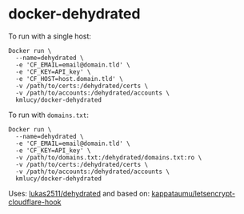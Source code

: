 # docker-dehydrated

To run with a single host:
```
Docker run \
  --name=dehydrated \
  -e 'CF_EMAIL=email@domain.tld' \
  -e 'CF_KEY=API_key' \
  -e 'CF_HOST=host.domain.tld' \
  -v /path/to/certs:/dehydrated/certs \
  -v /path/to/accounts:/dehydrated/accounts \
  kmlucy/docker-dehydrated
```

To run with `domains.txt`:
```
Docker run \
  --name=dehydrated \
  -e 'CF_EMAIL=email@domain.tld' \
  -e 'CF_KEY=API_key' \
  -v /path/to/domains.txt:/dehydrated/domains.txt:ro \
  -v /path/to/certs:/dehydrated/certs \
  -v /path/to/accounts:/dehydrated/accounts \
  kmlucy/docker-dehydrated
```

Uses: [lukas2511/dehydrated](https://github.com/lukas2511/dehydrated) and based on: [kappataumu/letsencrypt-cloudflare-hook](https://github.com/kappataumu/letsencrypt-cloudflare-hook)
